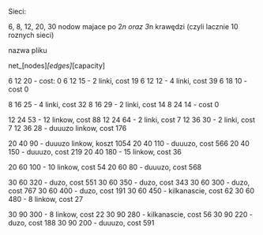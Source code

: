 Sieci:

6, 8, 12, 20, 30 nodow majace po 2*n oraz 3*n krawędzi (czyli lacznie 10 roznych sieci)

nazwa pliku

net_[nodes]_[edges]_[capacity]

6 12 20 - cost: 0
6 12 15 - 2 linki, cost 19
6 12 12 - 4 linki, cost 39
6 18 10 - cost 0

8 16 25 - 4 linki, cost 32
8 16 29 - 2 linki, cost 14
8 24 14 - cost 0

12 24 53 - 12 linkow, cost 88
12 24 64 - 2 linki, cost 7
12 36 30 - 2 linki, cost 7
12 36 28 - duuuzo linkow, cost 176

20 40 90 - duuuzo linkow, koszt 1054
20 40 110 - duuuzo, cost 566
20 40 150 - duuuzo, cost 219
20 40 180 - 15 linkow, cost 36

20 60 100 - 10 linkow, cost 54
20 60 80 - duuuzo, cost 568

30 60 320 - duzo, cost 551
30 60 350 - duzo, cost 343
30 60 300 - duzo, cost 767
30 60 400 - duzo, cost 191
30 60 450 - kilkanascie, cost 62
30 60 480 - 8 linkow, cost 27

30 90 300 - 8 linkow, cost 22
30 90 280 - kilkanascie, cost 56
30 90 220 - duzo, cost 188
30 90 200 - duuuzo, cost 591